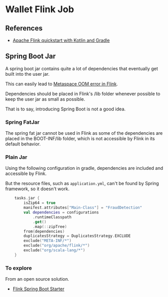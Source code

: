# Wallet Flink Job


## References
* [Apache Flink quickstart with Kotlin and Gradle](https://mgaiduk.substack.com/p/apache-flink-quickstart-with-kotlin)

## Spring Boot Jar

A spring boot jar contains quite a lot of dependencies that eventually get built into the user jar.

This can easily lead to [Metaspace OOM error in Flink](https://nightlies.apache.org/flink/flink-docs-master/docs/ops/debugging/debugging_classloading/#unloading-of-dynamically-loaded-classes-in-user-code). 

Dependencies should be placed in Flink's /lib folder whenever possible to keep the user jar as small as possible.

That is to say, introducing Spring Boot is not a good idea.

### Spring FatJar

The spring fat jar cannot be used in Flink as some of the dependencies are placed in the BOOT-INF/lib folder,
which is not accessible by Flink in its default behavior.

### Plain Jar

Using the following configuration in gradle, dependencies are included and accessible by Flink.

But the resource files, such as `application.yml`, can't be found by Spring framework, so it doesn't work. 

```kotlin
    tasks.jar {
        isZip64 = true
        manifest.attributes["Main-Class"] = "FraudDetection"
        val dependencies = configurations
            .runtimeClasspath
            .get()
            .map(::zipTree)
        from(dependencies)
        duplicatesStrategy = DuplicatesStrategy.EXCLUDE
        exclude("META-INF/*")
        exclude("org/apache/flink/*")
        exclude("org/scala-lang/*")
    }
```
### To explore

From an open source solution.
* [Flink Spring Boot Starter](https://github.com/intsmaze/flink-boot)

